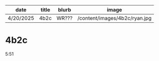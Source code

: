 | date      | title | blurb | image                         |
| --------- | ----- | ----- | ----------------------------- |
| 4/20/2025 | 4b2c  | WR??? | /content/images/4b2c/ryan.jpg |

# 4b2c

5:51
